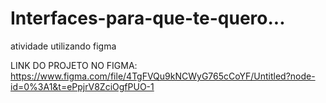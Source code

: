 # Interfaces-para-que-te-quero...
atividade utilizando figma

LINK DO PROJETO NO FIGMA:
https://www.figma.com/file/4TgFVQu9kNCWyG765cCoYF/Untitled?node-id=0%3A1&t=ePpjrV8ZciOgfPUO-1
